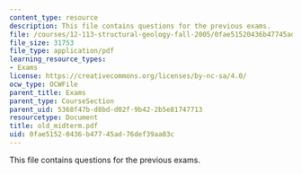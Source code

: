 ```yaml
---
content_type: resource
description: This file contains questions for the previous exams.
file: /courses/12-113-structural-geology-fall-2005/0fae51520436b47745ad76def39aa03c_old_midterm.pdf
file_size: 31753
file_type: application/pdf
learning_resource_types:
- Exams
license: https://creativecommons.org/licenses/by-nc-sa/4.0/
ocw_type: OCWFile
parent_title: Exams
parent_type: CourseSection
parent_uid: 5368f47b-d8bd-d02f-9b42-2b5e81747713
resourcetype: Document
title: old_midterm.pdf
uid: 0fae5152-0436-b477-45ad-76def39aa03c
---
```

This file contains questions for the previous exams.